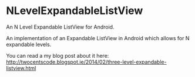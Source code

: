 NLevelExpandableListView
========================

An N Level Expandable ListView for Android.

An implementation of an Expandable ListView in Android which allows for N expandable levels.

You can read a my blog post about it here: http://twocentscode.blogspot.ie/2014/02/three-level-expandable-listview.html
